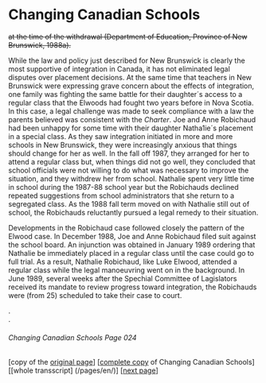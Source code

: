 # Changing Canadian Schools
~~at the time of the withdrawal (Department of Education, Province of New Brunswick, 1988a).~~  

While the law and policy just described for New Brunswick
is clearly the most supportive of integration in Canada, it has
not eliminated legal disputes over placement decisions. At the
same time that teachers in New Brunswick were expressing
grave concern about the effects of integration, one family was
fighting the same battle for their daughter´s access to a regular
class that the Elwoods had fought two years before in Nova Scotia. 
In this case, a legal challenge was made to seek compliance with
a law the parents believed was consistent with the *Charter*.
Joe and Anne Robichaud had been unhappy for some time with their daughter 
Natha1ie´s placement in a special class. As they saw integration
initiated in more and more schools in New Brunswick, they were
increasingly anxious that things should change for her as well. In
the fall off 1987, they arranged for her to attend a regular class but,
when things did not go well, they concluded that school officials
were not willing to do what was necessary to improve the situation,
and they withdrew her from school. Nathalie spent very little time
in school during the 1987-88 school year but the Robichauds declined
repeated suggestions from school administrators that she return to a
segregated class. As the 1988 fall term moved on with Nathalie still
out of school, the Robichauds reluctantly pursued a legal remedy to
their situation.

Developments in the Robichaud case followed closely the pattern of
the Elwood case. In December 1988, Joe and Anne Robichaud filed suit
against the school board. An injunction was obtained in January 1989
ordering that Nathalie be immediately placed in a regular class until
the case could go to full trial. As a result, Nathalie Robichaud,
like Luke Elwood, attended a regular class while the legal manoeuvring
went on in the background. In June 1989, several weeks after the
Spechial Committee of Lagislators received its mandate to review progress
toward integration, the Robichauds were (from 25) scheduled to take
their case to court.

.  
.  
###### Changing Canadian Schools Page 024

[copy of the [original page](/copies-from-original/CCS024.png)]
[[complete copy](/copies-from-original/BestCopy_Changing_Canadian_Schools_Perspectives_on_Disability_and_Inclusion.pdf) of Changing Canadian Schools]
[[whole transscript] (/pages/en/)]
[[next page](Changing_Canadian_Schools-025)]
